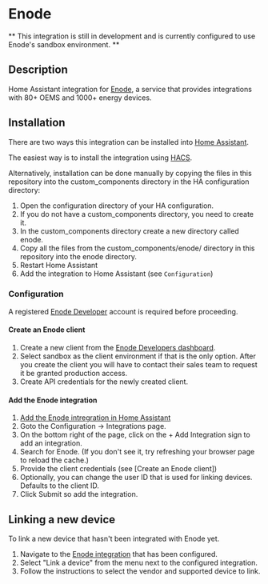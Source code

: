 # Enode

** This integration is still in development and is currently configured to use Enode's sandbox environment. **

## Description

Home Assistant integration for [Enode](https://enode.com), a service that provides integrations with 80+ OEMS and 1000+ energy devices.

## Installation

There are two ways this integration can be installed into [Home Assistant](https://www.home-assistant.io).

The easiest way is to install the integration using [HACS](https://hacs.xyz).

Alternatively, installation can be done manually by copying the files in this repository into the custom_components directory in the HA configuration directory:

1. Open the configuration directory of your HA configuration.
2. If you do not have a custom_components directory, you need to create it.
3. In the custom_components directory create a new directory called enode.
4. Copy all the files from the custom_components/enode/ directory in this repository into the enode directory.
5. Restart Home Assistant
6. Add the integration to Home Assistant (see `Configuration`)

### Configuration

A registered [Enode Developer](https://developers.enode.com/register) account is required before proceeding.

#### Create an Enode client

1. Create a new client from the [Enode Developers dashboard](https://developers.enode.com/dashboard).
2. Select sandbox as the client environment if that is the only option. After you create the client you will have to contact their sales team to request it be granted production access.
3. Create API credentials for the newly created client.

#### Add the Enode integration

1. [Add the Enode intregration in Home Assistant](https://my.home-assistant.io/redirect/config_flow_start/?domain=enode)
  1. Goto the Configuration -> Integrations page.
  2. On the bottom right of the page, click on the + Add Integration sign to add an integration.
  3. Search for Enode. (If you don't see it, try refreshing your browser page to reload the cache.)
2. Provide the client credentials (see [Create an Enode client])
3. Optionally, you can change the user ID that is used for linking devices. Defaults to the client ID.
4. Click Submit so add the integration.

## Linking a new device

To link a new device that hasn't been integrated with Enode yet.

1. Navigate to the [Enode integration](https://my.home-assistant.io/redirect/integration/?domain=enode) that has been configured.
2. Select "Link a device" from the menu next to the configured integration.
3. Follow the instructions to select the vendor and supported device to link.